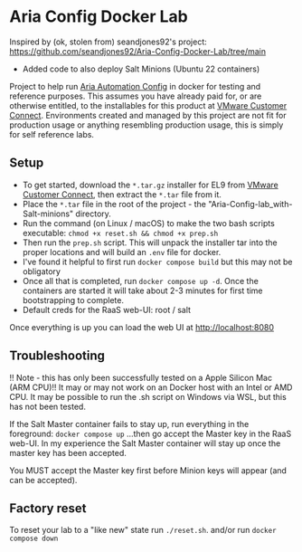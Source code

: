 # Aria Config Docker Lab
Inspired by (ok, stolen from) seandjones92's project: https://github.com/seandjones92/Aria-Config-Docker-Lab/tree/main
- Added code to also deploy Salt Minions (Ubuntu 22 containers)

Project to help run [Aria Automation Config](https://www.vmware.com/products/aria-automation/saltstack-config.html) in docker for testing and reference purposes. This assumes you have already paid for, or are otherwise entitled, to the installables for this product at [VMware Customer Connect](https://customerconnect.vmware.com/home). Environments created and managed by this project are not fit for production usage or anything resembling production usage, this is simply for self reference labs.

## Setup
- To get started, download the `*.tar.gz` installer for EL9 from [VMware Customer Connect](https://customerconnect.vmware.com/home), then extract the `*.tar` file from it.  
- Place the `*.tar` file in the root of the project - the "Aria-Config-lab_with-Salt-minions" directory.
- Run the command (on Linux / macOS) to make the two bash scripts executable: `chmod +x reset.sh && chmod +x prep.sh`
- Then run the `prep.sh` script. This will unpack the installer tar into the proper locations and will build an `.env` file for docker.
- I've found it helpful to first run `docker compose build` but this may not be obligatory
- Once all that is completed, run `docker compose up -d`. Once the containers are started it will take about 2-3 minutes for first time bootstrapping to complete.
- Default creds for the RaaS web-UI:  root / salt 

Once everything is up you can load the web UI at [http://localhost:8080](http://localhost:8080)

## Troubleshooting
!! Note - this has only been successfully tested on a Apple Silicon Mac (ARM CPU)!! It may or may not work on an Docker host with an Intel or AMD CPU. It may be possible to run the .sh script on Windows via WSL, but this has not been tested. 

If the Salt Master container fails to stay up, run everything in the foreground: `docker compose up`
...then go accept the Master key in the RaaS web-UI. In my experience the Salt Master container will stay up once the master key has been accepted. 

You MUST accept the Master key first before Minion keys will appear (and can be accepted). 

## Factory reset
To reset your lab to a "like new" state run `./reset.sh`. and/or run `docker compose down`
